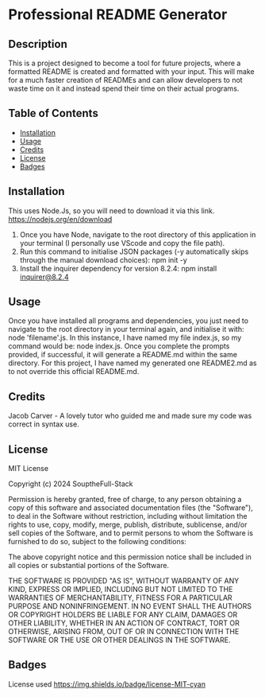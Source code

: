 
# Professional README Generator 
        
## Description 
This is a project designed to become a tool for future projects, where a formatted README is created and formatted with your input.
This will make for a much faster creation of READMEs and can allow developers to not waste time on it and instead spend their time on their actual programs.
        
## Table of Contents
- [Installation](#installation)
- [Usage](#usage)
- [Credits](#credits)
- [License](#license)
- [Badges](#badges)

## Installation
This uses Node.Js, so you will need to download it via this link. https://nodejs.org/en/download
1. Once you have Node, navigate to the root directory of this application in your terminal (I personally use VScode and copy the file path).
2. Run this command to initialise JSON packages (-y automatically skips through the manual download choices): npm init -y
3. Install the inquirer dependency for version 8.2.4: npm install inquirer@8.2.4

## Usage
Once you have installed all programs and dependencies, you just need to navigate to the root directory in your terminal again, and initialise it with: node 'filename'.js.
In this instance, I have named my file index.js, so my command would be: node index.js.
Once you complete the prompts provided, if successful, it will generate a README.md within the same directory.
For this project, I have named my generated one README2.md as to not override this official README.md.

## Credits
Jacob Carver - A lovely tutor who guided me and made sure my code was correct in syntax use.

## License
MIT License 

Copyright (c) 2024 SouptheFull-Stack

Permission is hereby granted, free of charge, to any person obtaining a copy of this software and associated documentation files (the "Software"), to deal in the Software without restriction, including without limitation the rights to use, copy, modify, merge, publish, distribute, sublicense, and/or sell copies of the Software, and to permit persons to whom the Software is furnished to do so, subject to the following conditions:

The above copyright notice and this permission notice shall be included in all copies or substantial portions of the Software.

THE SOFTWARE IS PROVIDED "AS IS", WITHOUT WARRANTY OF ANY KIND, EXPRESS OR IMPLIED, INCLUDING BUT NOT LIMITED TO THE WARRANTIES OF MERCHANTABILITY, FITNESS FOR A PARTICULAR PURPOSE AND NONINFRINGEMENT. IN NO EVENT SHALL THE AUTHORS OR COPYRIGHT HOLDERS BE LIABLE FOR ANY CLAIM, DAMAGES OR OTHER LIABILITY, WHETHER IN AN ACTION OF CONTRACT, TORT OR OTHERWISE, ARISING FROM, OUT OF OR IN CONNECTION WITH THE SOFTWARE OR THE USE OR OTHER DEALINGS IN THE SOFTWARE.

## Badges
License used
https://img.shields.io/badge/license-MIT-cyan

